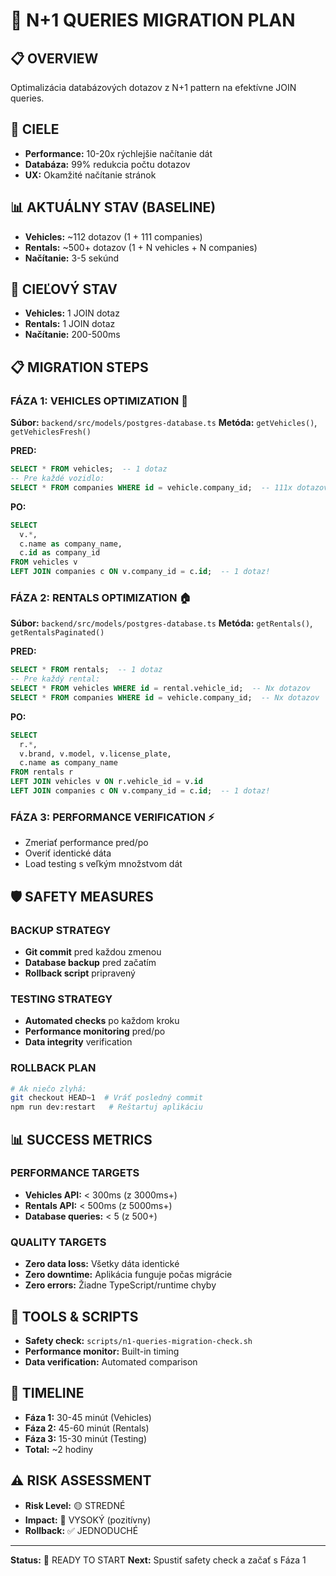 # 🔴 N+1 QUERIES MIGRATION PLAN

## 📋 OVERVIEW
Optimalizácia databázových dotazov z N+1 pattern na efektívne JOIN queries.

## 🎯 CIELE
- **Performance:** 10-20x rýchlejšie načítanie dát
- **Databáza:** 99% redukcia počtu dotazov
- **UX:** Okamžité načítanie stránok

## 📊 AKTUÁLNY STAV (BASELINE)
- **Vehicles:** ~112 dotazov (1 + 111 companies)
- **Rentals:** ~500+ dotazov (1 + N vehicles + N companies)
- **Načítanie:** 3-5 sekúnd

## 🚀 CIEĽOVÝ STAV
- **Vehicles:** 1 JOIN dotaz
- **Rentals:** 1 JOIN dotaz
- **Načítanie:** 200-500ms

## 📋 MIGRATION STEPS

### FÁZA 1: VEHICLES OPTIMIZATION 🚗
**Súbor:** `backend/src/models/postgres-database.ts`
**Metóda:** `getVehicles()`, `getVehiclesFresh()`

**PRED:**
```sql
SELECT * FROM vehicles;  -- 1 dotaz
-- Pre každé vozidlo:
SELECT * FROM companies WHERE id = vehicle.company_id;  -- 111x dotazov
```

**PO:**
```sql
SELECT 
  v.*, 
  c.name as company_name,
  c.id as company_id
FROM vehicles v 
LEFT JOIN companies c ON v.company_id = c.id;  -- 1 dotaz!
```

### FÁZA 2: RENTALS OPTIMIZATION 🏠
**Súbor:** `backend/src/models/postgres-database.ts`
**Metóda:** `getRentals()`, `getRentalsPaginated()`

**PRED:**
```sql
SELECT * FROM rentals;  -- 1 dotaz
-- Pre každý rental:
SELECT * FROM vehicles WHERE id = rental.vehicle_id;  -- Nx dotazov
SELECT * FROM companies WHERE id = vehicle.company_id;  -- Nx dotazov
```

**PO:**
```sql
SELECT 
  r.*, 
  v.brand, v.model, v.license_plate,
  c.name as company_name
FROM rentals r 
LEFT JOIN vehicles v ON r.vehicle_id = v.id
LEFT JOIN companies c ON v.company_id = c.id;  -- 1 dotaz!
```

### FÁZA 3: PERFORMANCE VERIFICATION ⚡
- Zmeriať performance pred/po
- Overiť identické dáta
- Load testing s veľkým množstvom dát

## 🛡️ SAFETY MEASURES

### BACKUP STRATEGY
- **Git commit** pred každou zmenou
- **Database backup** pred začatím
- **Rollback script** pripravený

### TESTING STRATEGY
- **Automated checks** po každom kroku
- **Performance monitoring** pred/po
- **Data integrity** verification

### ROLLBACK PLAN
```bash
# Ak niečo zlyhá:
git checkout HEAD~1  # Vráť posledný commit
npm run dev:restart   # Reštartuj aplikáciu
```

## 📊 SUCCESS METRICS

### PERFORMANCE TARGETS
- **Vehicles API:** < 300ms (z 3000ms+)
- **Rentals API:** < 500ms (z 5000ms+)
- **Database queries:** < 5 (z 500+)

### QUALITY TARGETS
- **Zero data loss:** Všetky dáta identické
- **Zero downtime:** Aplikácia funguje počas migrácie
- **Zero errors:** Žiadne TypeScript/runtime chyby

## 🔧 TOOLS & SCRIPTS
- **Safety check:** `scripts/n1-queries-migration-check.sh`
- **Performance monitor:** Built-in timing
- **Data verification:** Automated comparison

## 📅 TIMELINE
- **Fáza 1:** 30-45 minút (Vehicles)
- **Fáza 2:** 45-60 minút (Rentals)
- **Fáza 3:** 15-30 minút (Testing)
- **Total:** ~2 hodiny

## ⚠️ RISK ASSESSMENT
- **Risk Level:** 🟡 STREDNÉ
- **Impact:** 🔴 VYSOKÝ (pozitívny)
- **Rollback:** ✅ JEDNODUCHÉ

---

**Status:** 🚀 READY TO START
**Next:** Spustiť safety check a začať s Fáza 1
